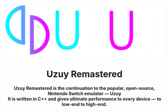 <p align="center">
	<img src="uzuy.png" width="" height="" alt="Uzuy Logo" />  
</p>

<h1 align="center"><b>Uzuy Remastered</b>
<br>
<h4 align="center"><b>Uzuy Remastered</b> is the continuation to the popular, open-source, Nintendo Switch emulator — Uzuy
<br>
It is written in C++ and gives ultimate performance to every device — to low-end to high-end.
</h4>
